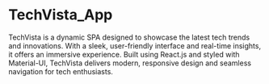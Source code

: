 # TechVista_App
TechVista is a dynamic SPA designed to showcase the latest tech trends and innovations. With a sleek, user-friendly interface and real-time insights, it offers an immersive experience. Built using React.js and styled with Material-UI, TechVista delivers modern, responsive design and seamless navigation for tech enthusiasts.

